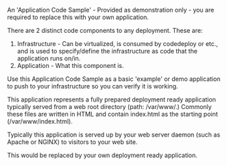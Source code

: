 An 'Application Code Sample' - Provided as demonstration only - you are required to replace this with your own application.

There are 2 distinct code components to any deployment. These are:

  1. Infrastructure -  Can be virtualized, is consumed by codedeploy or etc., and is used to specify/define the infrastructure as code that the application runs on/in.
  2. Application - What this component is.

Use this Application Code Sample as a basic 'example' or demo application to push to your infrastructure so you can verify it is working.

This application represents a fully prepared deployment ready application typically served from a web root directory (path: /var/www/.) Commonly these files are written in HTML and contain index.html as the starting point (/var/www/index.html).

Typically this application is served up by your web server daemon (such as Apache or NGINX) to visitors to your web site.

This would be replaced by your own deployment ready application.

